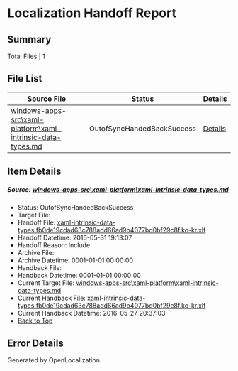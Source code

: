 # <a name='report-top'></a> Localization Handoff Report

## Summary
 Total Files | 1

## File List
 Source File | Status | Details 
 ----------- | ------ | ------- 
 [windows-apps-src\xaml-platform\xaml-intrinsic-data-types.md](https://github.com/Microsoft/windows-apps/blob/60e328ca8652baeb226e78f5a9d99fbf8c4f5208/windows-apps-src/xaml-platform/xaml-intrinsic-data-types.md) | OutofSyncHandedBackSuccess | [Details](#479b900ca14497712f25a7825fde6775a3c1ab603813)

## Item Details
##### <a name='479b900ca14497712f25a7825fde6775a3c1ab603813'></a> Source: [windows-apps-src\xaml-platform\xaml-intrinsic-data-types.md](https://github.com/Microsoft/windows-apps/blob/60e328ca8652baeb226e78f5a9d99fbf8c4f5208/windows-apps-src/xaml-platform/xaml-intrinsic-data-types.md)
* Status: OutofSyncHandedBackSuccess
* Target File: 
* Handoff File: [xaml-intrinsic-data-types.fb0de19cdad63c788add66ad9b4077bd0bf29c8f.ko-kr.xlf](https://github.com/Microsoft/WDG.handoff/blob/b5105bb468d5ab2843539f565084f5b6b4a36d6f/ol-handoff/Microsoft/windows-apps.ko-kr/master/xaml-intrinsic-data-types.fb0de19cdad63c788add66ad9b4077bd0bf29c8f.ko-kr.xlf)
* Handoff Datetime: 2016-05-31 19:13:07
* Handoff Reason: Include
* Archive File: 
* Archive Datetime: 0001-01-01 00:00:00
* Handback File: 
* Handback Datetime: 0001-01-01 00:00:00
* Current Target File: [windows-apps-src\xaml-platform\xaml-intrinsic-data-types.md](https://github.com/Microsoft/windows-apps.ko-kr/blob/b482510d78fe88cebd16ee5cc24a9c2d7fe4b13b/windows-apps-src/xaml-platform/xaml-intrinsic-data-types.md)
* Current Handback File: [xaml-intrinsic-data-types.fb0de19cdad63c788add66ad9b4077bd0bf29c8f.ko-kr.xlf](https://github.com/Microsoft/WDG.handback/blob/4e8b59cebd190a21a301bb7d8b676973aabe18f7/ol-handback/Microsoft/windows-apps.ko-kr/master/xaml-platform/xaml-intrinsic-data-types.fb0de19cdad63c788add66ad9b4077bd0bf29c8f.ko-kr.xlf)
* Current Handback Datetime: 2016-05-27 20:37:03
* [Back to Top](#report-top)


## Error Details

Generated by OpenLocalization.
